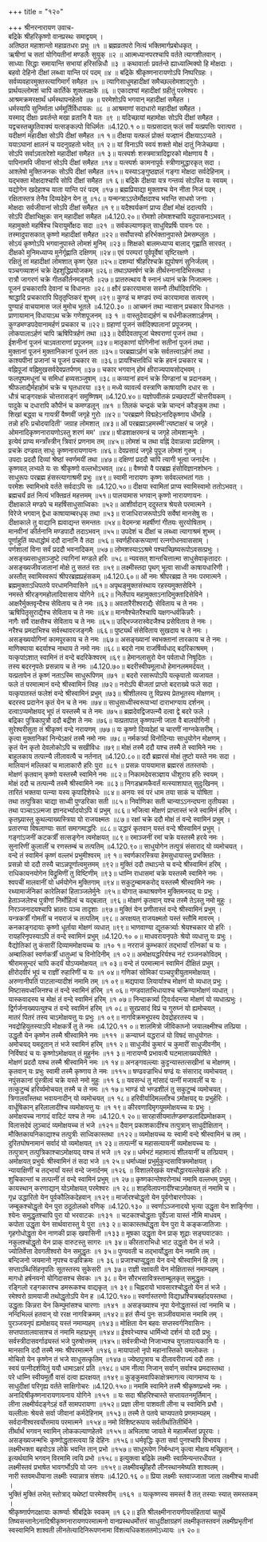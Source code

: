 +++
title = "१२०"

+++
श्रीनरनारायण उवाच-  
बद्रिके श्रीहरिकृष्णो वानप्रस्थः समाद्वयम् ।  
अतिष्ठत महाशान्तो महाव्रतधरः प्रभुः ॥१ ॥
ब्रह्मव्रतपरो नित्यं भक्तिमार्गप्रबोधकृत् ।  
ऋषीणां च सतां योगियतीनां मण्डलैः सुयुक् ॥२ ॥
आत्मध्यानपरश्चापि वर्तते त्यागशीलवान् ।  
साध्याः सिद्धाः समायान्ति सभायां हरिसन्निधौ ॥३ ॥
कथावार्ताः प्रवर्तन्ते ह्याध्यात्मिक्यो हि मोक्षदाः ।  
बहवो देहिनो दीक्षां लब्ध्वा यान्ति परं पदम् ॥४ ॥
बद्रिके श्रीकृष्णनारायणोऽपि निष्परिग्रहः ।  
सर्वव्यवहारमुक्तस्त्यागिमार्गं समैहत ॥५ ॥
त्यागिसाधुमहादीक्षां समैच्छल्लोमशाद्गुरोः ।  
प्रार्थयल्लोमशं चापि कार्तिके शुक्लपक्षके ॥६ ॥
एकादश्यां महादीक्षां ग्रहीतुं परमेश्वरः ।  
आश्रमक्रमरक्षार्थं धर्मस्थापनहेतवे ॥७ ॥
परमेशोऽपि भगवान् महादीक्षां समैहत ।  
धर्मस्यापि सुनिर्माता धर्ममूर्तिर्विधायकः ॥८ ॥
आश्रमाणां सदाधारो महादीक्षां समैहत ।  
यस्माद् दीक्षाः प्रवर्तन्ते मखा व्रतानि वै यतः ॥९ ॥
यदिच्छायां महामोक्षः सोऽपि दीक्षां समैहत ।  
यद्वचस्तच्छ्रुतिवाक्यं यत्सङ्कल्पो विधिर्मतः ॥4.120.१ ०॥
यत्प्रसादात् फलं सर्वं यत्प्रपत्तिः परात्परा ।  
यदीक्षणं महादीक्षा सोऽपि दीक्षां समैहत ॥१ १॥
दीक्षया यत्फलं प्रोक्तं यज्ज्ञानं दीक्षयाऽऽप्यते ।  
ययाऽघानां क्षालनं च यदनुग्रहतो भवेत् ॥१ २॥
यां विनाऽपि स्वयं शक्तो मोक्षं दातुं निजेच्छया ।  
सोऽपि सर्वाऽवतारेशो महादीक्षां समैहत ॥१ ३॥
यत्स्पर्शः शस्त्रमात्रादिद्वारको मोक्षणाय वै ।  
पापिनामपि जीवानां सोऽपि दीक्षां समैहत ॥१४॥
यत्स्पर्शः कामनापूर्वः स्त्रीणामुद्धारकृत् सदा ।  
आश्लेषो मुक्तिजनकः सोऽपि दीक्षां समैहत ॥१५॥
यस्याऽङ्गुष्ठज्ञलं गङ्गा मोक्षदा सर्वदेहिनाम् ।  
यद्भक्ता मोक्षदाश्चापि सोपि दीक्षां समैहत ॥१ ६॥
बद्रिके दीक्षया यत्र गन्तव्यं सोऽस्ति यः स्वयम् ।  
यद्योगेन खदेहाश्च याता यान्ति परं पदम् ॥१७॥
ब्रह्मप्रियाद्या मुक्ताश्च येन नीता निजं पदम् ।  
रक्षितास्तत्र तेनैव दिव्यदेहेन येन तु ॥१८॥
यन्मन्त्राऽऽप्तेर्मोक्षदाश्च भवन्ति साधवो जनाः ।  
मोक्षदाः सर्वजीवानां सोऽपि दीक्षां समैहत ॥१ ९॥
यदैश्वर्यकणं प्राप्य दीक्षां मोक्षं ददात्यपि ।  
सोऽपि दीक्षाभिक्षुकः सन् महादीक्षां समैहत ॥4.120.२०॥
रोमशो लोमशश्चापि यदुपासनाऽभवत् ।  
महामुक्तो महर्षिश्च चिरायुर्मोक्षदः सदा ॥२१ ॥
सर्वकल्याणकृत् साधुविप्रर्षिः पावनः परः ।  
तस्मादुपासकात् कृष्णो महादीक्षां समैहत ॥२२॥
सर्वोपास्यो हरिर्भक्तानुपास्ते प्रेमसम्प्लुतः ।  
सोऽयं कृष्णोऽपि भगवानुपास्ते लोमशं मुनिम् ॥२३॥
शिक्षको बालमध्याप्य बालाद् गृह्णाति सारवत् ।  
दीक्षको मुनिमध्याप्य मुनेर्गृह्णाति दक्षिणम् ॥२४॥
एवं परम्परां पूर्वपूर्वेषां सृष्टिरक्षणे ।  
रक्षितुं तां महादीक्षां लोमशात् कृष्ण ऐहत ॥२५॥
दशम्यां श्रीहरिश्चक्रे ह्युपोषणं सुनिर्जलम् ।  
पञ्चगव्याशनं चक्रे देहशुद्धिप्रयोजकम् ॥२६॥
तथाऽघमर्षणं चक्रे तीर्थस्नानादिभिस्तथा ।  
रात्रौ जागरणं चक्रे गीतकीर्तनमङ्गलैः ॥२७॥
प्रातरुत्थाय वै स्नानं ध्यानं चक्रे निजात्मनः ।  
पूजनं प्रचकारापि देवानां च विधानतः ॥२८॥
क्षौरं प्रकारयामास सस्नौ तीर्थादिवारिभिः ।  
श्राद्धादि प्रचकारापि पितृतृप्तिकरं शुभम् ॥२९॥
कुण्डं च मण्डपं रम्यं कारयामास सत्वरम् ।  
पुण्याहं वाचयामास जलं मुमोच भूतले ॥4.120.३० ॥
आचमनं तथा न्यासान् प्रचकार विधानतः ।  
प्राणायामान् विधायाऽथ चक्रे गणेशपूजनम् ॥३ १ ॥
वास्तुदेवाद्यर्हणं च वर्धनीकलशाऽर्हणम् ।  
कुण्डमण्डपदेवानामर्हणं प्रचकार च ॥२२॥
ग्रहाणां पूजनं सर्वदिक्पालानां प्रपूजनम् ।  
लोकपालाऽर्हणं चापि ऋषिपित्रर्हणं तथा ॥३३॥
देवीदेवतापूजां चेश्वराणां पूजनं तथा ।  
ईशनीनां पूजनं चाऽवताराणां प्रपूजनम् ॥३४॥
मातृकाणां योगिनीनां सतीनां पूजनं तथा ।  
मुक्तानां पूजनं मुक्तानिकानां पूजनं ततः ॥३५॥
परब्रह्माऽर्हणं चक्रे सर्वतत्त्वाऽर्हणं तथा ।  
काश्यपीनां प्रजानां च पूजनं प्रचकार सः ॥३६॥
प्रायश्चित्तविधिं चक्रे हवनं प्रचकार च ।  
वह्निपूजां वह्निमुखसर्वदेवप्रतर्पणम् ॥३७॥
चकार भगवान् होमं क्षीराज्यपायसोद्भवम् ।  
फलपुष्पमधूनां च समिधां हव्यसञ्जुषाम् ॥३८॥
कव्यानां हवनं चक्रे पिण्डानां च प्रदानकम् ।  
श्रीफलाद्यैर्महाहोमं चक्रे च घृतधारया ॥३९॥
मध्ये व्यावर्त्य वस्त्राणि काषायाणि दधार सः ।  
धौत्रं चाङ्गरक्षकं चोत्तरासङ्गं समुष्णिषम् ॥4.120.४०॥
यज्ञोपवीतकं प्रच्छदपटीं चोत्तरीयकम् ।  
पादुके च दधारापि कौपीनं च कमण्डलून् ॥४१ ॥
तिलकं चन्द्रकं चक्रे चान्दनं कौङ्कुम तथा ।  
शिखां बद्ध्वा च गायत्रीं वैष्णवीं जगृहे गुरोः ॥४२॥
'परब्रह्मणे विद्महेऽनादिकृष्णाय धीमहि ।  
तन्नो हरिः प्रचोदयादिती' जग्राह लोमशात् ॥४३॥
ओं परब्रह्माऽहमस्मी'त्यष्टाक्षरं च जगृहे ।  
ओमनादिकृष्णनारायणोऽस्तु शरणं मम' ॥४४॥
षोडशाक्षरमन्त्रं च जगृहे लोमशान्मुनेः ।  
इत्येवं प्राप्य मन्त्राँस्त्रीन् त्रिवारं प्रणनाम तम् ॥४५॥
लोमशं च तथा वह्निं देवान्नत्वा प्रदक्षिणम् ।  
प्रचक्रे दण्डवत् साधुः कृष्णनारायणायनः ॥४६॥
देवप्रसादं जगृहे पुपूज लोमशं गुरुम् ।  
उपदाः प्रददौ दिव्यां श्रेष्ठां स्वर्णमयीं तथा ॥४७॥
दक्षिणां प्रददौ चापि त्यागी भूत्वा जनार्दनः ।  
कृष्णवत् लभ्यते यः सः श्रीकृष्णो वल्लभोऽभवत् ॥४८॥
वैष्णवो वै परब्रह्म हंसोविज्ञानशोभनः ।  
साधुरूपः परब्रह्म हंसस्त्यागाश्रमी प्रभुः ॥४९॥
स्वामी नारायणः कृष्णः सर्ववल्लभतां गतः ।  
परमेशः स्वामिभावे वर्तते सर्वदाऽपि सः ॥4.120.५०॥
दीक्षया स्वामितां प्राप्य स्वामिस्वामो ततोऽभवत् ।  
ब्रह्मचर्यं व्रतं नित्यं भक्तिव्रतं महत्तमम् ॥५१॥
पालयामास भगवान् कृष्णो नारायणायनः ।  
दीक्षाकाले मण्डपे च महर्षिसाधुसाध्विकाः ॥५२॥
आशीर्वादान् ददुस्तत्र श्रेयसे परमात्मने ।  
विरेजे भगवान् द्वेधा काषायाम्बरधृक् तथा ॥५३॥
राजाधिराजरूपोऽपि सर्वेषां मानसेषु सः ।  
दीक्षाकाले तु वाद्यानि ह्यवाद्यन्त समन्ततः ॥५४॥
वेदमन्त्रा महर्षीणां गीतयः सुरयोषिताम् ।  
मानवीनां कीर्तनानि मण्डपादौ तदाऽभवन् ॥५५॥
उपदेशं च दीक्षां च लब्ध्वा त्यागाश्रमं शुभम् ।  
पूर्णाहुतिं व्यधाद्धोमं ददौ दानानि वै तदा ॥५६॥
स्वर्णहीरकरूप्याणां रत्नगोधनवाससाम् ।  
पर्णशालां विना सर्वं प्रददौ भवनादिकम् ॥५७॥
लोमशस्याऽऽश्रमे पश्चाच्छिष्यरूपोऽवसत्प्रभुः ।  
असङ्ख्यसाधुसञ्जुष्टे त्यागिनां मण्डले हरिः ॥५८॥
न्यवसत् शान्तचित्तात्मा साधुसेवाकृतादरः ।  
असङ्ख्यजीवजातानां मोक्षे तु सततं रतः ॥५९॥
लक्ष्मीस्तदा पृथग् भूत्वा साध्वी काषायधारिणी ।  
अस्तौत् स्वामिस्वरूपं श्रीपरब्रह्मप्रहंसकम् ॥4.120.६०॥
ओं नमः श्रीपरब्रह्म ते नमः परमात्मने ।  
ब्रह्ममुक्ताऽधिपतये परधामनिवासिने ॥६१॥
अपृथङ्मुक्तसंस्थाय रहस्यमुक्तसेविने ।  
नमस्ते श्रीरङ्गमहोलादिवासाय योगिने ॥६२॥
निर्लेपाय महामुक्ताऽनादिमुक्तादिसेविने ।  
आक्षरैर्मुक्तवृन्दैश्च सेविताय च ते नमः ॥६३॥
अवतारैरीश्वराद्यैः सेविताय च ते नमः ।  
ऋषिपितृसुराद्यैश्च सेविताय च ते नमः ॥६४॥
मानवैश्चेतरैश्चापि यक्षगन्धर्वकिन्नरैः ।  
नागैः सर्पै राक्षसैश्च सेविताय च ते नमः ॥६५॥
उद्भिज्जरास्वेदजैश्च प्रसेविताय ते नमः ।  
नरैश्च प्रमदाभिश्च सर्वस्थावरजङ्गमैः ॥६६॥
पुष्ट्यर्थं संसेविताय सुखदाय च ते नमः ।  
असङ्ख्ययोगिनां कामपूरकाय च ते नमः ॥६७॥
असङ्ख्यानां स्वभक्तानां तारकाय च ते नमः ।  
माणिक्याया बदर्याश्च नाथाय ते नमो नमः ॥६८॥
बदरो नाम राजर्षिर्व्यधाद् बदरिकाश्रमम् ।  
यत्कृपांऽशात् स्वामिनं तं वन्दे बदरिकेश्वरम् ॥६९॥
हेमानलासुरो येन पर्वताधो निषूदितः ।  
तस्य बदरनृपतेः प्रसन्नाय च ते नमः ॥4.120.७०॥
बदरीस्वीयमूलाधो हेमानलममर्दयत् ।  
यत्प्रतापेन तं कृष्णं नताऽस्मि साधुरूपिणम् ॥७१ ॥
बदरो रसारूपोऽपि यत्कृपातो व्यजायत ।  
फले तं परमात्मानं वन्दे श्रीस्वामिनं त्विह ॥७२॥
नरोऽपि बीजतां प्राप्तो बदराख्ये फले सदा ।  
यत्कृपातस्तं फलेशं वन्दे श्रीस्वामिनं प्रभुम् ॥७३॥
श्रीशीलस्य तु विप्रस्य प्रेतभूतस्य मोक्षणम् ।  
बदरस्व प्रदानेन कृतं येन च ते नमः ॥७४॥
साधुसाध्वीस्वरूपाभ्यां दाराभाग्याय दर्शनम् ।  
दत्वाऽप्यमोक्षयद् भूपं तं यस्तस्मै च ते नमः ॥७५॥
ब्रह्मदेवद्विजपत्न्यै दत्वा द्वे बदरे फले ।  
बद्रिका पुत्रिकापुत्रौ ददौ बद्रीश ते नमः ॥७६॥
यत्प्रतापात् कृष्णपत्नी जाता वै बालयोगिनी ।  
सुरेश्वरीसुता तं श्रीकृष्णं वन्दे नरायणम् ॥७७॥
यः कृष्णो दिव्यदेहां च चारणीं नाग्नकेसरीम् ।  
कृत्वा मुक्तानिकां निन्येऽक्षरं तस्मै नमो नमः ॥७८॥
नर्मकर्त्र्या विनोदिन्याः साधुयोगेन मोक्षणम् ।  
कृतं येन कृतो देवलोकोऽपि च सखीविधः ॥७९॥
मोक्षं तस्मै ददौ यश्च तस्मै ते स्वामिने नमः ।  
बाहुलकाय तत्पत्न्यै लीलावत्यै च नर्तनात् ॥4.120.८०॥
ददौ ब्रह्मरसं मोक्षं तुष्टो यस्ते नमः सदा ।  
मालियानं मल्लिकां च मालाकारौ हरिः पुरा ॥८१ ॥
प्रसन्नः पाययामास ब्रह्मरसं ततस्तयोः ।  
मोक्षणं कृतवान् कृष्णो यस्तस्मै स्वामिने नमः ॥८२॥
निकामदेवसञ्ज्ञाय धीशूराय हरिः स्वयम् ।  
मोक्षं ददौ च तत्पत्न्यै तस्मै श्रीस्वामिने नमः ॥८३॥
निगडभ्रामकैवर्तं मत्स्याशापात् सुदुःखिनम् ।  
तारितं भक्तया पत्न्या यस्य कृपादिशेवधेः ॥८४॥
अनयः स्वं परं धाम तया साकं च योषिता ।  
तथा तत्पुत्रिका चाद्या साध्वी पुण्डरिका सती ॥८५॥
निर्वाणिका सती चान्याऽऽनन्दघना तृतीयका ।  
तथा पञ्चाऽऽत्मजा ज्ञानदर्भ्यादयोऽपि यं प्रभुम् ॥८६॥
भजित्वा मोक्षणं प्राप्तास्तं भजे स्वामिनं हरिम् ।  
कृतघ्न्यास्तु कुथल्याख्यस्त्रिया यो राजयक्ष्मतः ॥८७॥
रक्षां चक्रे ददौ मोक्षं तं वन्दे स्वामिनं प्रभुम् ।  
प्रतारण्या विषलाण्याः सतां समागमाद्धरिः ॥८८॥
उद्धारं कृतवान् यस्तं वन्दे श्रीस्वामिनं प्रभुम् ।  
गङ्गांऽजनीं कटकर्त्रीं सत्सङ्गेन त्वमोक्षयत् ॥८९॥
रमाञ्जनीं रमां चक्रे यस्तस्मै हरये नमः ।  
सुनारिणीं कुलालीं च रणस्तम्बं च तत्पतिम् ॥4.120.९०॥
साधुयोगेन तत्पुत्रं संसाराद् यो व्यमोचयत् ।  
वन्दे तं स्वामिनं कृष्णं वल्लभं प्रभुमीश्वरम् ॥९ १॥
स्वर्णकारस्त्रिया हेमसुधायास्तु प्रभक्तितः ।  
प्रसन्नो यो ददौ तस्यै चाऽन्नपूर्णात्वमुत्तमम् ॥९२॥
मुक्तिं ददौ तथाऽन्ते च वन्दे श्रीस्वामिनं हरिम् ।  
राधिकायनयोगेन विद्रुमिणीं तु विष्टिणीम् ॥९३॥
धाम्नि राधासमां चक्रे यस्तस्मै स्वामिने नमः ।  
श्वपचीं मालवानीं यो धर्मयोगेन मुक्तिगाम् ॥९४॥
सकुटुम्बामकरोद् यस्तस्मै श्रीस्वामिने नमः ।  
रथ्यामार्जनिकां कारेलिकां हिताञ्जलेर्मुनेः ॥९५॥
योगात् कथाश्रवणेन मुक्तिमनयद् यः प्रभुः ।  
हेताञ्जलेश्च पुत्रीणां निर्मोहित्वं च यद्बलात् ॥९६॥
मोक्षणं कृतवान् यश्च तस्मै तेऽस्तु नमो मुहुः ।  
निरञ्जनादयश्चापि भ्रातरः पञ्च तादृशाः ॥९७॥
मुक्तिं येन प्रणीतास्तं वन्दे श्रीस्वामिनं प्रभुम् ।  
यन्त्रकर्त्रीं गोमतीं च नयराजं च तत्पतिम् ॥९८॥
अरक्षयत् राजयक्ष्मतो यस्तं स्तौमि मावरम् ।  
कनकाङ्गदायाः कृष्णो धूर्ताया मोक्षणं व्यधात् ॥९९॥
भाणवाण्या द्यूतकर्त्र्याः श्रेयश्चकार यो हरिः ।  
रायहरिनृपस्याऽपि तं वन्दे स्वामिनं प्रभुम् ॥4.120.१० ०॥
माधवरायनृपतेः श्रेयो व्यधात्तु यः प्रभुः ।  
वैद्योतिकां तु कंसारीं दिव्याममोक्षयच्च यः ॥१० १॥
नरराजं कुम्भकारं तद्भार्यां रत्निकां च यः ।  
अम्बालिकां स्वर्णकर्त्रीं धातुध्मां च विनोदिनीम् ॥१ ०२॥
अमोक्षयद्धरिर्यश्च नटं रञ्जनकोविदम् ।  
श्रीरामसुन्दरं चापि कदर्यं योऽप्यमोक्षयत् ॥१ ०३॥
वन्दे तं परमात्मानं स्वामिनं दीक्षितं प्रभुम् ।  
क्षीरोदवीरं भूपं च राज्ञीं रुहारिणीं च यः ॥१ ०४॥
गणिकां सोमिकां पञ्चपुत्रीयुताममोक्षयत् ।  
अरुणानीपतिं पाटलान्यादीशं नमामि तम् ॥१ ०९॥
मद्यपाया लियार्याश्च मोक्षणं यो व्यधात् प्रभुः ।  
मिष्टासवध्वजिनश्च तं वन्दे स्वामिनं हरिम् ॥१ ०६॥
गण्डवाताभिधायाश्च चक्रिण्यामोक्षणं व्यधात् ।  
यास्कवादस्य च मोक्षं तं वन्दे स्वामिनं हरिम् ॥१ ०७॥
निन्दाकर्त्र्या ट्विःर्वदन्त्या मोक्षणं यो व्यधात्प्रभुः ।  
द्विर्गर्जनाख्यपत्युश्च तं वन्दे स्वामिनं हरिम् ॥१ ०८॥
सुरप्रसादं विप्रं च गुरुघ्नं यो ह्यमोचयत् ।  
मातरं पितरं तस्य चाऽमोक्षयत्तु यः प्रभुः ॥१ ०९॥
नागविक्रमभूपस्य देवद्रोहरतस्य च ।  
नवद्रोहियुतस्याऽपि मोक्षकर्त्रे तु ते नमः ॥4.120.११ ०॥
शालमित्रो जीविकाघ्नो जयालक्ष्मीश्च तत्प्रिया ।  
उद्धृतौ येन कृष्णेन तस्मै श्रीस्वामिने नमः ॥१११ ॥
कन्याघ्नं यद्धराजं यो विषदं साधुयोगतः ।  
अमोचयद् यमदूतान् तं भजे स्वामिनं हरिम् ॥११ २॥
साधुजीवं कुमारं च कुमारीं साधुजीवनीम् ।  
निर्विषादं च यः कृष्णोऽमोक्षयत् तं मुहुर्नमः ॥११ ३॥
नारायण्यै प्रभावत्यै घटमालाख्ययोषिते ।  
मोक्षणं प्रददौ यश्च तस्मै श्रीस्वामिने नमः ॥१ १४॥
अनङ्गवल्ल्याः कुट्टन्यास्तत्सखीनां च मोक्षणम् ।  
कृतवान् यः प्रभुः स्वामी तस्मै कृष्णाय ते नमः ॥११५॥
षण्ढवज्राभिधं षण्ढं यः संसाराद् व्यमोचयत् ।  
नपुंसकानां पुंस्त्रीत्वं चक्रे यस्ते नमो मुहुः ॥११ ६॥
यवसन्धं तु मांसादं पत्नीं मजावलीं च यः ।  
तत्कुटुम्बं हरिर्व्यमोचयत् तस्मै च ते नमः ॥१ १७॥
भाण्डं यो भण्डशीलं तु सकुटुम्बं व्यमोचयत् ।  
त्रिगालवाँस्तथा भवायनादीन् यो व्यमोचयत् ॥१ १८॥
हरिवीर्यादिमल्लाँश्च ऽमोक्षयद् यः प्रभुर्हरिः ।  
वार्धूषिकान् हरिलालादींश्च व्यमोक्षयत्तु यः ॥१ १९॥
कीरवणादिमृगयूममोक्षयच्च यः प्रभुः ।  
अमोक्षयच्च नागादं वादिटं यश्च ते नमः ॥4.120.१ २०॥
सारहासीयमार्तण्डमण्डलादिप्रमोक्षकम् ।  
विलासदेवं लुञ्चादं व्यमोक्षयच्च तं भजे ॥१२१॥
दैवान् प्रकाशकादींश्च तत्पुत्रान् साधुदीक्षितान् ।  
मौक्तिकायनिकाद्याश्च तत्पुत्रीः साध्विकास्तथा ॥१२२॥
व्यमोक्षयच्च यः स्वामी वन्दे श्रीस्वामिनं च तम् ।  
दुरितघोषनामानं सर्वादं यो व्यमोक्षयत् ॥१ २३॥
तत्पत्नीं च महासत्यायनीं व्यमोक्षयच्च यः ।  
तत्पुत्रान् तत्पुत्रिकाश्चाऽमोक्षयद् यश्च तं भजे ॥१ २४॥
धर्मभटं महामात्यं शीलयानीं च तत्प्रियाम् ।  
अमोक्षयत् प्रभुर्यः श्रीस्वामिनं तं सदा भजे ॥१ २५॥
धर्माध्यक्षं प्रभुर्मुकुन्दसावित्रममोक्षयत् ।  
न्यायाक्षिणीं च तद्भार्यां यस्तं वन्दे जनार्दनम् ॥१२६ ॥
विशालरेखकं यश्चौद्धारयल्लेखकं हरिः ।  
शुचिकान्तां च तत्पत्नीं तं वन्दे स्वामिनं प्रभुम् ॥१ २७॥
कृष्णकान्तेश्वरोनाथं नमामि वल्लभम् प्रभुम् ।  
कायस्थान् करणाद्यान् योऽमोक्षयत् परमेश्वरः ॥१ २८॥
शाहविलापनादींश्चाऽमोक्षयत् तं नमामि च ।  
गृध्र उद्धारितो येन पूर्वकौलिकदेहवान् ॥१२९॥
मार्जारश्चोद्धृतो येन पूर्वगोबारगोपकः ।  
जम्बूकश्चोद्धृतो येन पुरा ठठूठोलको वणिक् ॥4.120.१३० ॥
स्वर्णाऽञ्जनादयो भृत्या उद्धृता येन शार्ङ्गिणा ।  
श्येनः समुद्धृतश्चापि पुरा यो भरवाटकः ॥१३१ ॥
चटकाश्चोद्धृताः पूर्वेऽजा यास्तं नौमि माधवम् ।  
कपोता उद्धृता येन सार्थवारास्तु ये पुरा ॥१३ २॥
काकास्तथोद्धृता येन पुरा ये कङ्कजातिजाः ।  
गृहगोधोद्धृता येन नाणकी प्राक् खवासिनी ॥१३३॥
मूषका उद्धृता येन प्राक् शूद्राः सङ्घवाटकाः ।  
नकुलश्चोद्धृतो येन प्राक् वारुटस्तु सागरः ॥१ ३४॥
कीरताराभिधो भाट उद्धृतो येन तं भजे ।  
ज्योतिर्वेत्ता देवगतीश्वरो येन समुद्धृतः ॥१ ३५॥
पुण्यवती च तद्भार्योद्धृता येन नमामि तम् ।  
बन्दिजनो जयमानो नृपश्च वज्रविक्रमः ॥१ ३६॥
प्रजाश्चाप्युद्धृता येन वन्दे श्रीस्वामिनं हि तम् ।  
सप्ताऽब्धिसिंहनृपतिः सूतस्तस्य सुकेसरी ॥१ ३७॥
राज्ञी रक्षावती येन मोक्षितास्तं नमाम्यहम् ।  
मागधो हर्षनयनो योगिदासश्च सेवकः ॥१ ३८॥
येन सौरभसावित्रस्ताम्बूलकृत् समुद्धृतः ।  
रङ्गिलो रङ्गकारश्च डमरूकश्च वाद्यकृत् ॥१ ३९॥
चिह्नरायो भावसारश्चोद्धृतो येन तं भजे ।  
रमेश्वरो ग्रामयाजी तथोद्धृतोऽपि येन ह ॥4.120.१४०॥
स्वर्णास्तरणो विद्याध्रश्चित्रबर्हादयस्तथा ।  
उद्धृताः किन्नरा येन किम्पुमांसश्च चारणाः ॥१४१ ॥
असङ्ख्याश्च नृपा येनोद्धृतास्तं त्वां नमामि च ।  
नन्दिभिल्लं हतवान् यो ररक्ष नागविक्रमम् ॥१४२॥
हतं सैन्यं पुनः सञ्जीवयामास नमामि तम् ।  
पुरञ्जयनृपं ह्यमोक्षयद् यस्तं नमाम्यहम् ॥१४३॥
मोक्षिता येन बहवः सप्तस्वर्गनिवासिनः ।  
सप्तपातालवासाश्च तं नमामि महाप्रभुम् ॥१४४॥
ईश्वरेभ्यश्च धार्मिभ्यो दर्शनं यो ददौ प्रभुः ।  
सर्वस्त्रीदासवर्गाढ्यस्तं भजे पुरुषोत्तमम् ॥१४५॥
सर्वस्त्रीभ्यो निजाभ्यश्च युगलापत्यकानि यः ।  
मानसानि ददौ तस्मै नमः श्रीपरमात्मने ॥१४६॥
मायापालो नृपो महानास्तिको यमलोकतः ।  
मोचितो येन कृष्णेन तं भजे साधुसत्कृतिम् ॥१४७॥
ज्येष्ठपुत्राय च दीलावरीराज्यं ददौ ततः ।  
स्वयं पत्नीदर्शयितुं ययौ धामाऽक्षरं प्रति ॥१४८॥
धाम नीत्वा निजान् सर्वान् सर्वाश्च प्रमदास्तथा ।  
परे धाम्नि स्वीयमूर्तौ वासं दत्वा ह्यरक्षयत् ॥१४९॥
कुङ्कुमवापिकाक्षेत्रमागत्य त्यागमाप्य यः ।  
साधुदीक्षां परिगृह्य वर्तते साक्षिगोचरः ॥4.120.१५०॥
नमामि स्वामिने तस्मै श्रीकृष्णप्रभवे नमः ।  
अनादिश्रीकृष्णनारायणायनाय योगिने ॥१५१ ॥
यः सदा श्रीहरिश्चास्ते सप्तायतनमूर्तिमान् ।  
लीना लक्ष्मीर्यदङ्गेऽहं वर्ते सामपरायणा ॥१५२॥
प्रज्ञा लीना पाशवती लीना च स्वामिनि प्रभौ ।  
यल्लीलाः श्रेयसे सर्वा जीवानां कर्मदेहिनाम् ॥१५३॥
तस्मै ते पतये चाप्यपतये प्रणमाम्यहम् ।  
सर्वदानीश्वरवर्योत्तमाय परमात्मने ॥१५४॥
नमो विशिष्टरूपाय सर्वतीर्थातितीर्थिने ।  
तीर्थार्थं भगवन् स्वामिन् लोककल्याणहेतवे ॥१५५॥
अभिलाषा जायते मे महात्मँस्तां प्रपूरयः ।  
असङ्ख्यजन्मभिः कृष्णोद्धृतास्त्वया हि देहिनः ॥१५६॥
धर्मवृद्धिः कृता सर्वा पुनश्चापि विभावय ।  
लक्ष्मीभक्ता बहवोऽत्र लोके भवन्ति तान् प्रभो ॥१५७॥
साधुरूपेण निर्बन्धान् कृत्वा मोक्षय मच्छ्रितान् ।  
इत्यर्थयामि भगवन् विरमामि त्वयि प्रभो ॥१५८॥
इत्युक्त्वा बद्रिके लक्ष्मीः स्वामिन्यन्तरधीयत ।  
लक्ष्मीस्तवं प्रभाषेत भावगर्भोऽपि यो जनः ॥१५९॥
लक्ष्मीवच्छ्रीहरौ लीनस्थानमेष्यति शाश्वतम् ।  
नारी स्तवमधीयाना लक्ष्मीः स्यान्नात्र संशयः ॥4.120.१६ ०॥
प्रिया लक्ष्मीः स्तवाज्जाता जाता लक्ष्मीश्च माधवी ।  
भुक्तिं मुक्तिं लभेत् स्तोत्राद् यथेष्टां पारमेश्वरीम् ॥१६१ ॥
यत्कृष्णस्य समस्तं वै तत् तस्याः स्यात् समस्तकम् ।  
श्रीकृष्णार्पणदक्षायाः कार्ष्ण्याः श्रीबद्रिके स्वकम् ॥१ ६२॥
इति श्रीलक्ष्मीनारायणीयसंहितायां चतुर्थे तिष्यसन्तानेऽनादिश्रीकृष्णनारायणपरमात्मनो वानप्रस्थधर्मोत्तरं साधुदीक्षाग्रहणं लक्ष्मीकृतस्तवनं लक्ष्मीप्रभृतीनां स्वस्वामिनि शाश्वती लीनतेत्यादिनिरूपणनामा विंशत्यधिकशततमोऽध्यायः ॥१ २०॥
    
    
